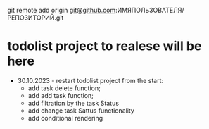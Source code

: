 git remote add origin git@github.com:ИМЯПОЛЬЗОВАТЕЛЯ/РЕПОЗИТОРИЙ.git

# todolist project to realese will be here

- 30.10.2023 - restart todolist project from the start:
  - add task delete function;
  - add add task function;
  - add filtration by the task Status
  - add change task Sattus functionality
  - add conditional rendering
